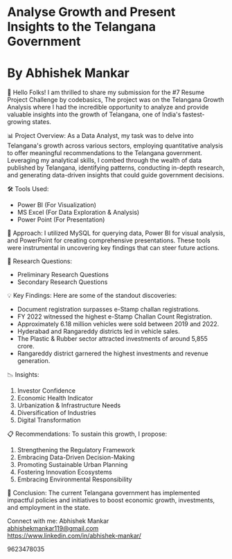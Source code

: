 # Analyse Growth and Present Insights to the Telangana Government
# By Abhishek Mankar

🌟 Hello Folks! I am thrilled to share my submission for the #7 Resume Project Challenge by codebasics, The project was on the Telangana Growth Analysis where I had the incredible opportunity to analyze and provide valuable insights into the growth of Telangana, one of India's fastest-growing states. 

📊 Project Overview:
As a Data Analyst, my task was to delve into Telangana's growth across various sectors, employing quantitative analysis to offer meaningful recommendations to the Telangana government. Leveraging my analytical skills, I combed through the wealth of data published by Telangana, identifying patterns, conducting in-depth research, and generating data-driven insights that could guide government decisions.

🛠️ Tools Used:
- Power BI (For Visualization)
- MS Excel (For Data Exploration & Analysis)
- Power Point (For Presentation)

📑 Approach:
I utilized MySQL for querying data, Power BI for visual analysis, and PowerPoint for creating comprehensive presentations. These tools were instrumental in uncovering key findings that can steer future actions.

📝 Research Questions:
- Preliminary Research Questions
- Secondary Research Questions

💡 Key Findings:
Here are some of the standout discoveries:
- Document registration surpasses e-Stamp challan registrations.
- FY 2022 witnessed the highest e-Stamp Challan Count Registration.
- Approximately 6.18 million vehicles were sold between 2019 and 2022.
- Hyderabad and Rangareddy districts led in vehicle sales.
- The Plastic & Rubber sector attracted investments of around 5,855 crore.
- Rangareddy district garnered the highest investments and revenue generation.

📉 Insights:
1. Investor Confidence
2. Economic Health Indicator
3. Urbanization & Infrastructure Needs
4. Diversification of Industries
5. Digital Transformation

📋 Recommendations:
To sustain this growth, I propose:
1. Strengthening the Regulatory Framework
2. Embracing Data-Driven Decision-Making
3. Promoting Sustainable Urban Planning
4. Fostering Innovation Ecosystems
5. Embracing Environmental Responsibility

📝 Conclusion:
The current Telangana government has implemented impactful policies and initiatives to boost economic growth, investments, and employment in the state.

Connect with me:
Abhishek Mankar                                                                                                                                                                            
abhishekmankar119@gmail.com                                                                                                                                                               
https://www.linkedin.com/in/abhishek-mankar/      

9623478035


